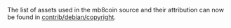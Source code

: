 The list of assets used in the mb8coin source and their attribution can now be found in [contrib/debian/copyright](../contrib/debian/copyright).
